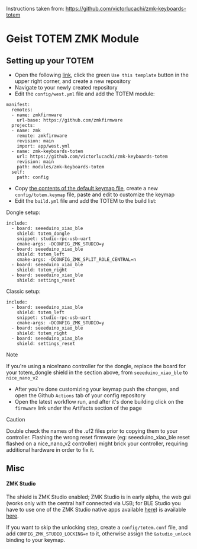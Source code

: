 Instructions taken from: https://github.com/victorlucachi/zmk-keyboards-totem

# Geist TOTEM ZMK Module

## Setting up your TOTEM

- Open the following [link](https://github.com/zmkfirmware/unified-zmk-config-template), click the green `Use this template` button in the upper right corner, and create a new repository
- Navigate to your newly created repository
- Edit the `config/west.yml` file and add the TOTEM module:

```
manifest:
  remotes:
  - name: zmkfirmware
    url-base: https://github.com/zmkfirmware
  projects:
  - name: zmk
    remote: zmkfirmware
    revision: main
    import: app/west.yml
  - name: zmk-keyboards-totem
    url: https://github.com/victorlucachi/zmk-keyboards-totem
    revision: main
    path: modules/zmk-keyboards-totem
  self:
    path: config
```

- Copy [the contents of the default keymap file](boards/shields/totem/totem.keymap), create a new `config/totem.keymap` file, paste and edit to customize the keymap
- Edit the `build.yml` file and add the TOTEM to the build list:

Dongle setup:
```
include:
  - board: seeeduino_xiao_ble
    shield: totem_dongle
    snippet: studio-rpc-usb-uart
    cmake-args: -DCONFIG_ZMK_STUDIO=y  
  - board: seeeduino_xiao_ble
    shield: totem_left
    cmake-args: -DCONFIG_ZMK_SPLIT_ROLE_CENTRAL=n
  - board: seeeduino_xiao_ble
    shield: totem_right
  - board: seeeduino_xiao_ble
    shield: settings_reset
```

Classic setup:
```
include:
  - board: seeeduino_xiao_ble
    shield: totem_left
    snippet: studio-rpc-usb-uart
    cmake-args: -DCONFIG_ZMK_STUDIO=y  
  - board: seeeduino_xiao_ble
    shield: totem_right
  - board: seeeduino_xiao_ble
    shield: settings_reset
```

> [!NOTE]  
> If you're using a nice!nano controller for the dongle, replace the board for your totem_dongle shield in the section above, from `seeeduino_xiao_ble` to `nice_nano_v2`

- After you're done customizing your keymap push the changes, and open the Github `Actions` tab of your config repository
- Open the latest workflow run, and after it's done building click on the `firmware` link under the Artifacts section of the page

> [!CAUTION]
> Double check the names of the .uf2 files prior to copying them to your controller. Flashing the wrong reset firmware (eg: seeeduino_xiao_ble reset flashed on a nice_nano_v2 controller) might brick your controller, requiring additional hardware in order to fix it.

## Misc

#### ZMK Studio

The shield is ZMK Studio enabled; ZMK Studio is in early alpha, the web gui (works only with the central half connected via USB; for BLE Studio you have to use one of the ZMK Studio native apps available [here](https://github.com/zmkfirmware/zmk-studio/actions)) is available [here](https://zmk.studio/).

If you want to skip the unlocking step, create a `config/totem.conf` file, and add `CONFIG_ZMK_STUDIO_LOCKING=n` to it, otherwise assign the `&studio_unlock` binding to your keymap.

